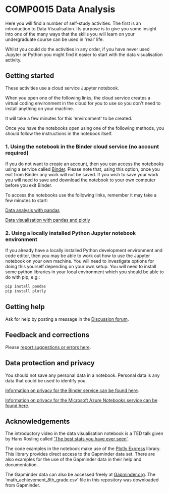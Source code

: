 # COMP0015 Data Analysis
Here you will find a number of self-study activities. The first is an introduction to Data Visualisation. Its purpose is to give you some insight into one of the many ways that the skills you will learn on your undergraduate course can be used in 'real' life.

Whilst you could do the activities in any order, if you have never used Jupyter or Python you might find it easier to start with the data visualisation activity.

## Getting started
These activities use a cloud service Jupyter notebook.

When you open one of the following links, the cloud service creates a virtual coding environment in the cloud for you to use so you don't need to install anything on your machine. 

It will take a few minutes for this 'environment' to be created. 

Once you have the notebooks open using one of the following methods, you should follow the instructions in the notebook itself.

### 1. Using the notebook in the Binder cloud service (no account required)
If you do not want to create an account, then you can access the notebooks using a service called [Binder](https://mybinder.org). Please note that, using this option, once you exit from Binder any work will not be saved. If you wish to save your work you will need to save and download the notebook to your own computer before you exit Binder.

To access the notebooks use the following links, remember it may take a few minutes to start:

[Data analysis with pandas](https://mybinder.org/v2/gh/rharbird/COMP0015_data_analysis_python/HEAD)

[Data visualisation with pandas and plotly](https://mybinder.org/v2/gh/rharbird/COMP0015_data_analysis_python/main?filepath=data_visualisation.ipynb)

### 2. Using a locally installed Python Jupyter notebook environment
If you already have a locally installed Python development environment and code editor, then you may be able to work out how to use the Jupyter notebook on your own machine. 
You will need to investigate options for doing this yourself depending on your own setup. 
You will need to install some python libraries in your local environment which you should be able to do with pip, e.g.: 
```python
pip install pandas
pip install plotly
```

## Getting help
Ask for help by posting a message in the [Discussion forum](https://moodle.ucl.ac.uk/mod/forum/view.php?id=2298019).

## Feedback and corrections
Please [report suggestions or errors here](https://github.com/rharbird/COMP0015_data_analysis_python).

## Data protection and privacy
You should not save any personal data in a notebook. Personal data is any data that could be used to identify you.

[Information on privacy for the Binder service can be found here](https://mybinder.readthedocs.io/en/latest/faq.html).

[Information on privacy for the Microsoft Azure Notebooks service can be found here](https://privacy.microsoft.com/en-gb/privacystatement).

## Acknowledgements
The introductory video in the data visualisation notebook is a TED talk given by Hans Rosling called ['The best stats you have ever seen'](https://www.ted.com/talks/hans_rosling_the_best_stats_you_ve_ever_seen?utm_campaign=tedspread&utm_medium=referral&utm_source=tedcomshare).

The code examples in the notebook make use of the [Plotly Express](https://plotly.com/python/plotly-express/) library. This library provides direct access to the Gapminder data set. There are also examples for the use of the Gapminder data in their help and documentation.

The Gapminder data can also be accessed freely at [Gapminder.org](https://www.gapminder.org/data/). The 'math_achievement_8th_grade.csv' file in this repository was downloaded from Gapminder.

